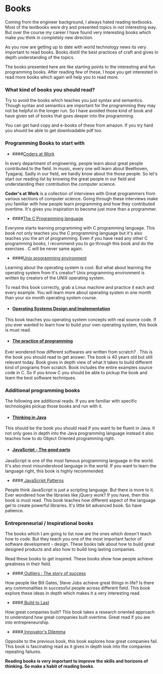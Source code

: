 # Books
Coming from the engineer background, I always hated reading textbooks. Most of the textbooks were dry and presented topics in not interesting way. But over the course my career I have found very interesting books which make you think in completely new direction.

As you now are getting up to date with world technology news its very important to read books. Books distill the best practices of craft and gives in depth understanding of the topics.

The books presented here are like starting points to the interesting and fun programming books. After reading few of these, I hope you get interested in read more books which again will help you to read more.

### What kind of books you should read?

Try to avoid the books which teaches you just syntax and semantics. Though syntax and semantics are important for the programming they may not be helpful in the longer run. So I have avoided those kind of book and have given set of books that goes deeper into the programming.

You can get hard copy and e-books of these from amazon. If you try hard you should be able to get downloadable pdf too.

### Programming Books to start with

* ####[Coders at Work](http://www.codersatwork.com/)

In every department of engineering, people learn about great people contributed to the field. In music, every one will learn about Beethoven, Tyagaraj. Sadly in our field, we hardly know about the those people. So let's start our reading list by knowing the great people in our field and understanding their contribution the computer science.

**Coder's at Work** is a collection of interviews with Great programmers from various sections of computer science. Going through these interviews make you familiar with how people learn programming and how they contributed overtime. It's gives you inspiration to become just more than a programmer.

* ####[The C Programming language](http://www.amazon.com/The-Programming-Language-2nd-Edition/dp/0131103628)

Everyone starts learning programming with C programming language. This book not only teaches you the C programming language but it's also teaches you the art of programming. Even if you have read any other C programming books, I recommend you to go through this book and do the exercises . C will be never same again.


* ####[Unix programming environment](http://www.amazon.com/Programming-Environment-Prentice-Hall-Software-Series/dp/013937681X)

Learning about the operating system is cool. But what about learning the operating system from it's creator? Unix programming environment is written by creators of the UNIX operating system.

To read this book correctly, grab a Linux machine and practice it each and every example. You will learn more about operating system in one month than your six month operating system course.

* #### [Operating Systems Design and Implementation ](http://www.amazon.com/Operating-Systems-Design-Implementation-Edition/dp/0131429388)

This book teaches you operating system concepts with real source code. If you ever wanted to learn how to build your own operating system, this book is must read.

* ####  [The practice of programming ](http://www.amazon.com/Practice-Programming-Addison-Wesley-Professional-Computing/dp/020161586X)

Ever wondered how different softwares are written from scratch? . This is the book you should read to get answer. The book is 40 years old but still relevant today. Book gives in depth view of what it takes to build different kind of programs from scratch. Book includes the entire examples source code in C. So if you know C you should be able to pickup the book and learn the best software techniques.


### Additional programming books

The following are additional reads. If you are familiar with specific technologies pickup those books and run with it.

* #### [Thinking in Java](http://www.amazon.com/Practice-Programming-Addison-Wesley-Professional-Computing/dp/020161586X)

This should be the book you should read if you want to be fluent in Java. It not only goes in depth into the Java programming language instead it also teaches how to do Object Oriented programming right.

* #### [JavaScript - The good parts ](http://www.amazon.com/JavaScript-Good-Parts-Douglas-Crockford/dp/0596517742)

JavaScript is one of the most famous programming language in the world. It's also most misunderstood language in the world. If you want to learn the language right, this book is highly recommended.

* ####[ JavaScript Patterns](http://www.amazon.com/JavaScript-Patterns-Stoyan-Stefanov/dp/0596806752)

People think JavaScript is just a scripting language. But there is more to it. Ever wondered how the libraries like jQuery work? If you have, then this book is must read. This book teaches how different aspect of the language gel to create powerful libraries. It's little bit advanced book. So have patience.


### Entrepreneurial / Inspirational books
The books which I am going to list now are the ones which doesn't teach how to code. But they teach you one of the most important factor of software development - design. These books talk about how to build great designed products and also how to build long lasting companies.

Read these books to get inspired. These books show how people achieve greatness in their field.


* ####[ Outliers : The story of success ](http://www.amazon.com/Outliers-Story-Success-Malcolm-Gladwell/dp/0316017930)

How people like Bill Gates, Steve Jobs achieve great things in life?
Is there any commonalities in successful people across different field. This book explore these ideas in depth which makes it a very interesting read.

* ####[ Build to Last ](http://www.amazon.com/Built-Last-Successful-Visionary-Essentials/dp/0060516402/)

How great companies built? This book takes a research oriented approach to understand how great companies built overtime. Great read if you are into entrepreneurship.

* ####[ Innovator's Dilemma ](http://www.amazon.com/Innovators-Dilemma-Revolutionary-Change-Business/dp/0062060244)

Opposite to the previous book, this book explores how great companies fail. This book is fascinating read as it gives in depth look into the companies repeating failures.


**Reading books is very important to improve the skills and horizons of thinking. So make a habit of reading books**.











